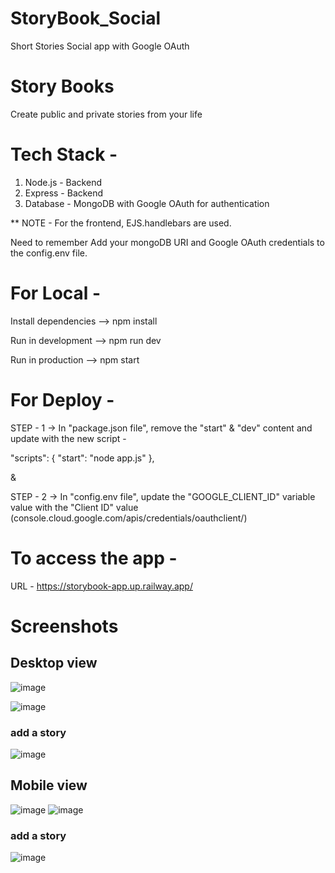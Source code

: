 # StoryBook_Social 
Short Stories Social app with Google OAuth

# Story Books 
Create public and private stories from your life

# Tech Stack - 
1) Node.js - Backend 
2) Express - Backend 
3) Database - MongoDB with Google OAuth for authentication 

** NOTE - For the frontend, EJS.handlebars are used.

Need to remember Add your mongoDB URI and Google OAuth credentials to the config.env file.

# For Local - 
Install dependencies --> npm install

Run in development --> npm run dev

Run in production --> npm start

# For Deploy - 
STEP - 1 -> In "package.json file", remove the "start" & "dev" content and update with the new script -

"scripts": { 
"start": "node app.js" 
}, 

&

STEP - 2 -> In "config.env file", update the "GOOGLE_CLIENT_ID" variable value with the "Client ID" value (console.cloud.google.com/apis/credentials/oauthclient/)

# To access the app - 
URL - https://storybook-app.up.railway.app/

# Screenshots

<h2> Desktop view</h2>

![image](https://user-images.githubusercontent.com/52975077/201636798-93f657ad-7ce1-405a-879e-f056145021ab.png)

![image](https://user-images.githubusercontent.com/52975077/201636928-268f7a23-7a64-49c5-98a0-b5c109de5cc4.png)

<h3>add a story</h3>

![image](https://user-images.githubusercontent.com/52975077/201637142-aefb5661-a0b1-43a4-aebe-1aea86f98fc3.png)

<h2> Mobile view</h2>

![image](https://user-images.githubusercontent.com/52975077/201637703-ad8c678c-435b-4e72-b491-f859a3c07381.png) ![image](https://user-images.githubusercontent.com/52975077/201637374-3057420c-d3ae-496d-b08e-779516038418.png)

<h3>add a story</h3>

![image](https://user-images.githubusercontent.com/52975077/201637500-3e41a48d-f08a-4a83-8c38-2ad7e2d6ba7d.png)